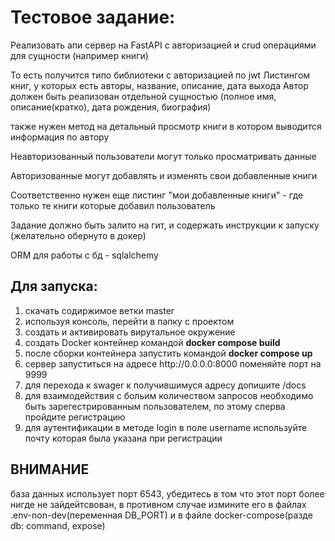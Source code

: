 <h1>Тестовое задание:</h1>

<p>Реализовать апи сервер на FastAPI 
с авторизацией и crud операциями для сущности (например книги) 

То есть получится типо библиотеки с авторизацией по jwt
Листингом книг, у которых есть авторы, название, описание, дата выхода
Автор должен быть реализован отдельной сущностью (полное имя, описание(кратко), дата рождения,  биография)

также нужен метод на детальный просмотр книги в котором выводится информация по автору

Неавторизованный пользователи могут только просматривать данные 

Авторизованные могут добавлять и изменять свои добавленные книги 

Соответственно нужен еще листинг "мои добавленные книги" - где только те книги которые добавил пользователь 

Задание должно быть залито на гит, и содержать инструкции к запуску (желательно обернуто в докер) 

ORM для работы с бд - sqlalchemy </p>


<h2>Для запуска:</h2>

<ol>
<li>скачать содиржимое ветки master</li>
<li>используя консоль, перейти в папку с проектом</li>
<li>создать и активировать вирутальное окружение </li>
<li>создать Docker контейнер командой <b>docker compose build</b></li>
<li>после сборки контейнера запустить командой <b>docker compose up</b></li>
<li>сервер запуститься на адресе http://0.0.0.0:8000 поменяйте порт на 9999</li>
<li>для перехода к swager к получившимуся адресу допишите /docs</li>
<li>для взаимодействия с больим количеством запросов необходимо быть зарегестрированным пользователем, по этому сперва пройдите регистрацию</li>
<li>для аутентификации в методе login в поле username используйте почту которая была указана при регистрации</li>
</ol>

<h2>ВНИМАНИЕ</h2>
<p>база данных использует порт 6543, убедитесь в том что этот порт более нигде не зайдейтсвован, в противном случае измините его в файлах .env-non-dev(переменная DB_PORT) и в файле docker-compose(разде db: command, expose)</p>
